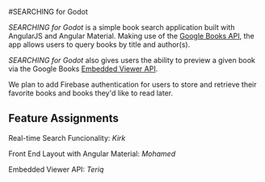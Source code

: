#SEARCHING for Godot

_SEARCHING for Godot_ is a simple book search application built with AngularJS and Angular Material. Making use of the [Google Books API](https://developers.google.com/books/), the app allows users to query books by title and author(s).

_SEARCHING for Godot_ also gives users the ability to preview a given book via the Google Books [Embedded Viewer API](https://developers.google.com/books/docs/viewer/developers_guide).

We plan to add Firebase authentication for users to store and retrieve their favorite books and books they'd like to read later. 

## Feature Assignments 
Real-time Search Funcionality: _Kirk_

Front End Layout with Angular Material: _Mohamed_
 
Embedded Viewer API: _Teriq_



